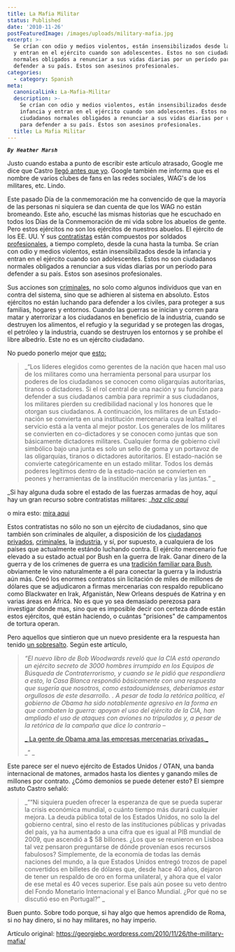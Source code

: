 ```yaml
---
title: La Mafia Militar
status: Published
date: '2010-11-26'
postFeaturedImage: /images/uploads/military-mafia.jpg
excerpt: >-
  Se crían con odio y medios violentos, están insensibilizados desde la infancia
  y entran en el ejército cuando son adolescentes. Estos no son ciudadanos
  normales obligados a renunciar a sus vidas diarias por un período para
  defender a su país. Estos son asesinos profesionales.
categories:
  - category: Spanish
meta:
  canonicalLink: La-Mafia-Militar
  description: >-
    Se crían con odio y medios violentos, están insensibilizados desde la
    infancia y entran en el ejército cuando son adolescentes. Estos no son
    ciudadanos normales obligados a renunciar a sus vidas diarias por un período
    para defender a su país. Estos son asesinos profesionales.
  title: La Mafia Militar
---
```

_**`By Heather Marsh`**_

Justo cuando estaba a punto de escribir este artículo atrasado, Google me dice que Castro [llegó antes que yo](http://www.globalresearch.ca/index.php?context=va&aid=22074). Google también me informa que es el nombre de varios clubes de fans en las redes sociales, WAG's de los militares, etc. Lindo.

Este pasado Día de la conmemoración me ha convencido de que la mayoría de las personas ni siquiera se dan cuenta de que los WAG no están bromeando. Este año, escuché las mismas historias que he escuchado en todos los Días de la Conmemoración de mi vida sobre los abuelos de gente. Pero estos ejércitos no son los ejércitos de nuestros abuelos. El ejército de los EE. UU. Y sus [contratistas](http://www.stripes.com/news/middle-east/iraq/state-dept-planning-to-field-a-small-army-in-iraq-1.111839) están compuestos por soldados [profesionales](http://www.thenation.com/blog/37877/iraq-withdrawal-obama-and-clinton-expanding-us-paramilitary-force-iraq), a tiempo completo, desde la cuna hasta la tumba. Se crían con odio y medios violentos, están insensibilizados desde la infancia y entran en el ejército cuando son adolescentes. Estos no son ciudadanos normales obligados a renunciar a sus vidas diarias por un período para defender a su país. Estos son asesinos profesionales.

Sus acciones son [criminales](http://www.thenation.com/blog/154977/us-businessman-blackwater-paid-me-buy-steroids-and-weapons-black-market-its-shooters), no solo como algunos individuos que van en contra del sistema, sino que se adhieren al sistema en absoluto. Estos ejércitos no están luchando para defender a los civiles, para proteger a sus familias, hogares y entornos. Cuando las guerras se inician y corren para matar y aterrorizar a los ciudadanos en beneficio de la industria, cuando se destruyen los alimentos, el refugio y la seguridad y se protegen las drogas, el petróleo y la industria, cuando se destruyen los entornos y se prohíbe el libre albedrío. Este no es un ejército ciudadano.

No puedo ponerlo mejor que [esto:](http://military.ezinemark.com/political-stewardship-military-or-mercenary-16e47b83415.html)

> _“Los líderes elegidos como gerentes de la nación que hacen mal uso de los militares como una herramienta personal para usurpar los poderes de los ciudadanos se conocen como oligarquías autoritarias, tiranos o dictadores. Si el rol central de una nación y su función para defender a sus ciudadanos cambia para reprimir a sus ciudadanos, los militares pierden su credibilidad nacional y los honores que le otorgan sus ciudadanos. A continuación, los militares de un Estado-nación se convierta en una institución mercenaria cuya lealtad y el servicio está a la venta al mejor postor. Los generales de los militares se convierten en co-dictadores y se conocen como juntas que son básicamente dictadores militares. Cualquier forma de gobierno civil simbólico bajo una junta es solo un sello de goma y un portavoz de las oligarquías, tiranos o dictadores autoritarios. El estado-nación se convierte categóricamente en un estado militar. Todos los demás poderes legítimos dentro de la estado-nación se convierten en peones y herramientas de la institución mercenaria y las juntas.”
> _

_Si hay alguna duda sobre el estado de las fuerzas armadas de hoy, aquí hay un gran recurso sobre contratistas militares: _[_haz clic aqui_](http://www.kathryncramer.com/kathryn_cramer/mercenaries_pmcs_private_military_contractors/)

o mira esto: [mira aqui](https://www.youtube.com/watch?v=nqM4tKPDlR8) 

Estos contratistas no sólo no son un ejército de ciudadanos, sino que también son criminales de alquiler, a disposición de los [ciudadanos privados](http://www.kathryncramer.com/kathryn_cramer/2006/12/the_domestic_us.html), [criminales](http://www.kathryncramer.com/kathryn_cramer/2006/12/iraqs_former_el.html), la [industria](http://www.youtube.com/watch?v=cri6yzWGMuk&feature=channel), y sí, por supuesto, a cualquiera de los países que actualmente estándo luchando contra. El ejército mercenario fue elevado a su estado actual por Bush en la guerra de Irak. Ganar dinero de la guerra y de los crímenes de guerra es una [tradición familiar para Bush](http://www.guardian.co.uk/world/2004/sep/25/usa.secondworldwar), obviamente le vino naturalmente a él para conectar la guerra y la industria aún más. Creó los enormes contratos sin licitación de miles de millones de dólares que se adjudicaron a firmas mercenarias con respaldo republicano como Blackwater en Irak, Afganistán, New Orleans después de Katrina y en varias áreas en África. No es que yo sea demasiado perezosa para investigar donde mas, sino que es imposible decir con certeza dónde están estos ejércitos, qué están haciendo, o cuántas "prisiones" de campamentos de tortura operan.

Pero aquellos que sintieron que un nuevo presidente era la respuesta han tenido [un sobresalto](http://www.thenation.com/blog/36756/blackwaters-new-sugar-daddy-obama-administration). Según este artículo,

> _“El nuevo libro de Bob Woodwards reveló que la CIA está operando un ejército secreto de 3000 hombres irrumpido en los Equipos de Búsqueda de Contraterrorismo, y cuando se le pidió que respondiera a esto, la Casa Blanca respondió básicamente con una respuesta que sugería que nosotros, como estadounidenses, deberíamos estar orgullosos de este desarrollo. . A pesar de toda la retórica política, el gobierno de Obama ha sido notablemente agresivo en la forma en que combaten la guerra: apoyan el uso del ejército de la CIA, han ampliado el uso de ataques con aviones no tripulados y, a pesar de la retórica de la campaña que dice lo contrario –_
>
> [_ La gente de Obama ama las empresas mercenarias privadas._](http://www.wired.com/dangerroom/2010/09/despite-clinton-pledge-state-department-ready-to-pay-mercs-billions/)
>
> _”
> _

Este parece ser el nuevo ejército de Estados Unidos / OTAN, una banda internacional de matones, armados hasta los dientes y ganando miles de millones por contrato. ¿Cómo demonios se puede detener esto? El siempre astuto Castro señaló:

> _““Ni siquiera pueden ofrecer la esperanza de que se pueda superar la crisis económica mundial, o cuánto tiempo más durará cualquier mejora. La deuda pública total de los Estados Unidos, no solo la del gobierno central, sino el resto de las instituciones públicas y privadas del país, ya ha aumentado a una cifra que es igual al PIB mundial de 2009, que ascendió a $ 58 billones. ¿Los que se reunieron en Lisboa tal vez pensaron preguntarse de dónde provenían esos recursos fabulosos? Simplemente, de la economía de todas las demás naciones del mundo, a la que Estados Unidos entregó trozos de papel convertidos en billetes de dólares que, desde hace 40 años, dejaron de tener un respaldo de oro en forma unilateral, y ahora que el valor de ese metal es 40 veces superior. Ese país aún posee su veto dentro del Fondo Monetario Internacional y el Banco Mundial. ¿Por qué no se discutió eso en Portugal?”
> _

Buen punto. Sobre todo porque, si hay algo que hemos aprendido de Roma, si no hay dinero, si no hay militares, no hay imperio.

Artículo original: https://georgiebc.wordpress.com/2010/11/26/the-military-mafia/
